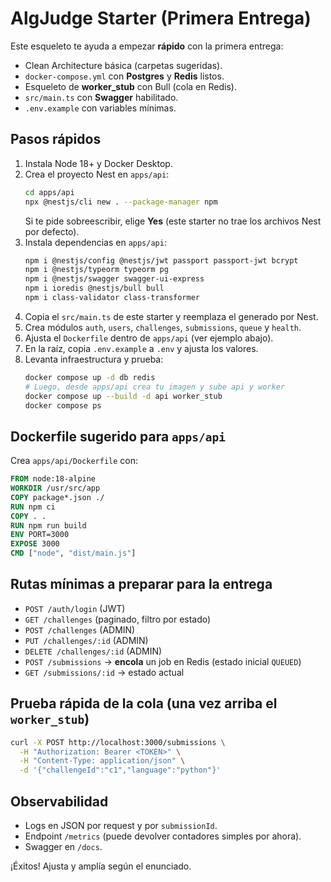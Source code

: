 # AlgJudge Starter (Primera Entrega)

Este esqueleto te ayuda a empezar **rápido** con la primera entrega:
- Clean Architecture básica (carpetas sugeridas).
- `docker-compose.yml` con **Postgres** y **Redis** listos.
- Esqueleto de **worker_stub** con Bull (cola en Redis).
- `src/main.ts` con **Swagger** habilitado.
- `.env.example` con variables mínimas.

## Pasos rápidos
1) Instala Node 18+ y Docker Desktop.
2) Crea el proyecto Nest en `apps/api`:
   ```bash
   cd apps/api
   npx @nestjs/cli new . --package-manager npm
   ```
   Si te pide sobreescribir, elige **Yes** (este starter no trae los archivos Nest por defecto).
3) Instala dependencias en `apps/api`:
   ```bash
   npm i @nestjs/config @nestjs/jwt passport passport-jwt bcrypt
   npm i @nestjs/typeorm typeorm pg
   npm i @nestjs/swagger swagger-ui-express
   npm i ioredis @nestjs/bull bull
   npm i class-validator class-transformer
   ```
4) Copia el `src/main.ts` de este starter y reemplaza el generado por Nest.
5) Crea módulos `auth`, `users`, `challenges`, `submissions`, `queue` y `health`.
6) Ajusta el `Dockerfile` dentro de `apps/api` (ver ejemplo abajo).
7) En la raíz, copia `.env.example` a `.env` y ajusta los valores.
8) Levanta infraestructura y prueba:
   ```bash
   docker compose up -d db redis
   # Luego, desde apps/api crea tu imagen y sube api y worker
   docker compose up --build -d api worker_stub
   docker compose ps
   ```

## Dockerfile sugerido para `apps/api`
Crea `apps/api/Dockerfile` con:
```Dockerfile
FROM node:18-alpine
WORKDIR /usr/src/app
COPY package*.json ./
RUN npm ci
COPY . .
RUN npm run build
ENV PORT=3000
EXPOSE 3000
CMD ["node", "dist/main.js"]
```

## Rutas mínimas a preparar para la entrega
- `POST /auth/login` (JWT)
- `GET /challenges` (paginado, filtro por estado)
- `POST /challenges` (ADMIN)
- `PUT /challenges/:id` (ADMIN)
- `DELETE /challenges/:id` (ADMIN)
- `POST /submissions` → **encola** un job en Redis (estado inicial `QUEUED`)
- `GET /submissions/:id` → estado actual

## Prueba rápida de la cola (una vez arriba el `worker_stub`)
```bash
curl -X POST http://localhost:3000/submissions \
  -H "Authorization: Bearer <TOKEN>" \
  -H "Content-Type: application/json" \
  -d '{"challengeId":"c1","language":"python"}'
```

## Observabilidad
- Logs en JSON por request y por `submissionId`.
- Endpoint `/metrics` (puede devolver contadores simples por ahora).
- Swagger en `/docs`.

¡Éxitos! Ajusta y amplía según el enunciado.
